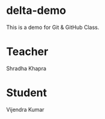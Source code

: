 # delta-demo
This is a demo for Git &amp; GitHub Class.

# Teacher
Shradha Khapra

# Student
Vijendra Kumar